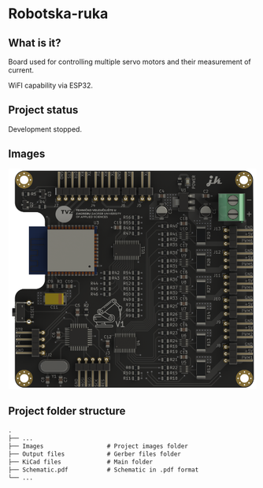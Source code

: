 # Robotska-ruka
## What is it?
Board used for controlling multiple servo motors and their measurement of current.

WiFI capability via ESP32.

## Project status
Development stopped.

## Images

![](Images/robotska-ruka.png)

## Project folder structure
    .
    ├── ...
    ├── Images                  # Project images folder
    ├── Output files            # Gerber files folder
    ├── KiCad files             # Main folder
    ├── Schematic.pdf           # Schematic in .pdf format
    └── ...
